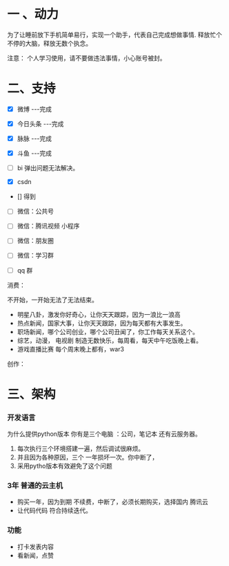 # 一  、动力
 为了让睡前放下手机简单易行，实现一个助手，代表自己完成想做事情.
 释放忙个不停的大脑，释放无数个执念。

 注意：
 个人学习使用，请不要做违法事情，小心账号被封。

# 二、支持

  - [x]  微博   ---完成

  - [x] 今日头条 ---完成
  - [x]  脉脉  ---完成
  - [x]  斗鱼  ---完成
  - [ ]  bi  弹出问题无法解决。
  - [x] csdn
  - [] 得到

  - [ ] 微信：公共号
  - [ ] 微信：腾讯视频 小程序
  - [ ] 微信：朋友圈
  - [ ] 微信：学习群
  - [ ]  qq 群


消费：

不开始，一开始无法了无法结束。
- 明星八卦，激发你好奇心，让你天天跟踪，因为一浪比一浪高
- 热点新闻，国家大事，让你天天跟踪，因为每天都有大事发生。
- 职场新闻，哪个公司创业，哪个公司丑闻了，你工作每天关系这个。
- 综艺，动漫， 电视剧 制造无数快乐，每周看，每天中午吃饭晚上看。
- 游戏直播比赛 每个周末晚上都有，war3


创作：




# 三、架构

### 开发语言
为什么提供python版本
你有是三个电脑 ：公司，笔记本 还有云服务器。
1. 每次执行三个环境搭建一遍，然后调试很麻烦。
2. 并且因为各种原因，三个 一年损坏一次。你中断了，
3. 采用pytho版本有效避免了这个问题
###  3年 普通的云主机 
- 购买一年，因为到期 不续费，中断了，必须长期购买，选择国内 腾讯云
- 让代码代码 符合持续迭代。

### 功能
- 打卡发表内容
- 看新闻，点赞


